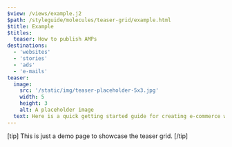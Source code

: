 ```yaml
---
$view: /views/example.j2
$path: /styleguide/molecules/teaser-grid/example.html
$title: Example
$titles:
  teaser: How to publish AMPs
destinations:
  - 'websites'
  - 'stories'
  - 'ads'
  - 'e-mails'
teaser:
  image:
    src: '/static/img/teaser-placeholder-5x3.jpg'
    width: 5
    height: 3
    alt: A placeholder image
  text: Here is a quick getting started guide for creating e-commerce webpages with AMP.
---
```

[tip]
This is just a demo page to showcase the teaser grid.
[/tip]
